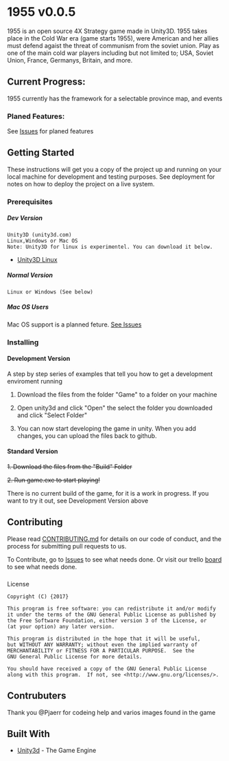 # 1955 v0.0.5
1955 is an open source 4X Strategy game made in Unity3D. 1955 takes place in the Cold War era (game starts 1955), were American and her allies must defend agaist the threat of communism from the soviet union. Play as one of the main cold war players including but not limited to; USA, Soviet Union, France, Germanys, Britain, and more. 

## Current Progress:

1955 currently has the framework for a selectable province map, and events

### Planed Features:
See [Issues](https://github.com/EPrograming/Project-Strategy/issues) for planed features
## Getting Started
These instructions will get you a copy of the project up and running on your local machine for development and testing purposes. See deployment for notes on how to deploy the project on a live system.


### Prerequisites


##### Dev Version
~~~
Unity3D (unity3d.com)
Linux,Windows or Mac OS
Note: Unity3D for linux is experimentel. You can download it below.
~~~
* [Unity3D Linux](http://beta.unity3d.com/download/2b451a7da81d/public_download.html)
##### Normal Version
~~~ 
Linux or Windows (See below)
~~~
##### Mac OS Users

Mac OS support is a planned feture. 
[See Issues](https://github.com/EPrograming/Project-Strategy/issues/11)

### Installing

#### Development Version
A step by step series of examples that tell you how to get a development enviroment running

1. Download the files from the folder "Game" to a folder on your machine

2. Open unity3d and click "Open" the select the folder you downloaded and click "Select Folder"

3. You can now start developing the game in unity. When you add changes, you can upload the files back to github.

#### Standard Version

~~1. Download the files from the "Build" Folder~~

~~2. Run game.exe to start playing!~~

There is no current build of the game, for it is a work in progress. If you want to try it out, see Development Version above
## Contributing

Please read [CONTRIBUTING.md](https://github.com/EPrograming/1955/blob/master/CONTRIBUTING) for details on our code of conduct, and the process for submitting pull requests to us.

To Contribute, go to [Issues](https://github.com/EPrograming/1955/issues) to see what needs done.
Or visit our trello [board](https://trello.com/b/djtV6J8C/project-strategy) to see what needs done.

###
License

    Copyright (C) {2017}

    This program is free software: you can redistribute it and/or modify
    it under the terms of the GNU General Public License as published by
    the Free Software Foundation, either version 3 of the License, or
    (at your option) any later version.

    This program is distributed in the hope that it will be useful,
    but WITHOUT ANY WARRANTY; without even the implied warranty of
    MERCHANTABILITY or FITNESS FOR A PARTICULAR PURPOSE.  See the
    GNU General Public License for more details.

    You should have received a copy of the GNU General Public License
    along with this program.  If not, see <http://www.gnu.org/licenses/>.


## Contrubuters
Thank you @Pjaerr for codeing help and varios images found in the game
## Built With

* [Unity3d](http://www.unity3d.com) - The Game Engine



